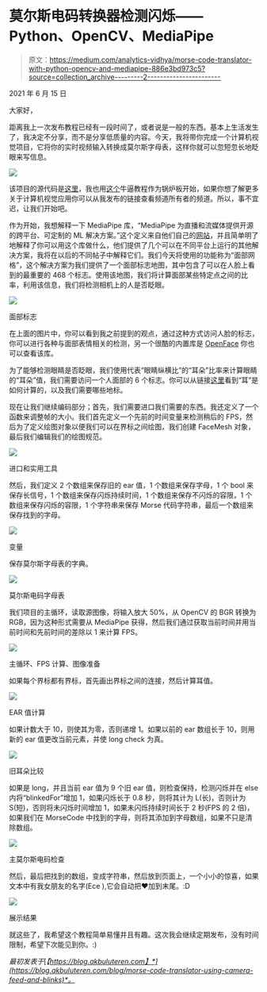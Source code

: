 # 莫尔斯电码转换器检测闪烁——Python、OpenCV、MediaPipe

> 原文：<https://medium.com/analytics-vidhya/morse-code-translator-with-python-opencv-and-mediapipe-886e3bd973c5?source=collection_archive---------2----------------------->

2021 年 6 月 15 日

大家好，

距离我上一次发布教程已经有一段时间了，或者说是一般的东西。基本上生活发生了，我决定不分享，而不是分享低质量的内容。今天，我将带你完成一个计算机视觉项目，它将你的实时视频输入转换成莫尔斯字母表，这样你就可以忽短忽长地眨眼来写信息。

![](img/75b6f7c2a83d440ef01bb70fad88ccf7.png)

该项目的源代码是[这里](https://github.com/eren23/mediapipe--morsecode-translator)，我也用[这个](https://www.youtube.com/watch?v=V9bzew8A1tc&t=141s)牛逼教程作为锅炉板开始，如果你想了解更多关于计算机视觉应用你可以从我发布的链接查看频道所有者的频道。所以，事不宜迟，让我们开始吧。

作为开始，我想解释一下 MediaPipe 库，“MediaPipe 为直播和流媒体提供开源的跨平台、可定制的 ML 解决方案。”这个定义来自他们自己的[网站](https://mediapipe.dev/)，并且简单明了地解释了你可以用这个库做什么，他们提供了几个可以在不同平台上运行的其他解决方案，我将在以后的不同帖子中解释它们。我们今天将使用的功能称为“面部网格”，这个解决方案为我们提供了一个面部标志地图，其中包含了可以在人脸上看到的最重要的 468 个标志。使用该地图，我们将计算面部某些特定点之间的比率，利用该信息，我们将检测相机上的人是否眨眼。

![](img/8e73c7a1e6e39fcc52f5daf96548f390.png)

面部标志

在上面的图片中，你可以看到我之前提到的观点，通过这种方式访问人脸的标志，你可以进行各种与面部表情相关的检测，另一个很酷的内置库是 [OpenFace](https://github.com/TadasBaltrusaitis/OpenFace) 你也可以查看该库。

为了能够检测眼睛是否眨眼，我们使用代表“眼睛纵横比”的“耳朵”比率来计算眼睛的“耳朵”值，我们需要访问一个人面部的 6 个标志。你可以从链接[这里](https://hackaday.io/project/27552-blinktotext/log/68360-eye-blink-detection-algorithms)看到“耳”是如何计算的，以及我们需要哪些地标。

现在让我们继续编码部分；首先，我们需要进口我们需要的东西。我还定义了一个函数来调整帧的大小。我们首先定义一个先前的时间变量来检测稍后的 FPS，然后为了定义绘图对象以便我们可以在界标之间绘图，我们创建 FaceMesh 对象，最后我们编辑我们的绘图规范。

![](img/62d2ad4e6a45cfd905e951d7d2d7b5fc.png)

进口和实用工具

然后，我们定义 2 个数组来保存旧的 ear 值，1 个数组来保存字母，1 个 bool 来保存长信号，1 个数组来保存闪烁持续时间，1 个数组来保存不闪烁的容限，1 个数组来保存闪烁的容限，1 个字符串来保存 Morse 代码字符串，最后一个数组来保存找到的字母。

![](img/b91ed1b66456a212b707bbc8a50105b7.png)

变量

保存莫尔斯字母表的字典。

![](img/892b4c80f2b4850da8ef64c35d5be6c2.png)

莫尔斯电码字母表

我们项目的主循环，读取源图像，将输入放大 50%，从 OpenCV 的 BGR 转换为 RGB，因为这种形式需要从 MediaPipe 获得，然后我们通过获取当前时间并用当前时间和先前时间的差除以 1 来计算 FPS。

![](img/173ad7673cbc610f5cc3ca2a6290d8fb.png)

主循环、FPS 计算、图像准备

如果每个界标都有界标，首先画出界标之间的连接，然后计算耳值。

![](img/11dc19261540d501e262f3e244c495fa.png)

EAR 值计算

如果计数大于 10，则使其为零，否则递增 1。如果以前的 ear 数组长于 10，则用新的 ear 值更改当前元素，并使 long check 为真。

![](img/4cf9b1e845f9d6f90ad64bc74cfe4404.png)

旧耳朵比较

如果是 long，并且当前 ear 值为 9 个旧 ear 值，则检查保持，检测闪烁并在 else 内将“blinkedFor”增加 1，如果闪烁长于 0.8 秒，则将其计为 L(长)，否则计为 S(短)，否则将未闪烁时间增加 1，如果未闪烁持续时间长于 2 秒(FPS 的 2 倍)，如果我们在 MorseCode 中找到的字母，则将其添加到字母数组，如果不只是清除数组。

![](img/3bd8a2174ce72444aec98cec66364508.png)

主莫尔斯电码检查

然后，最后把找到的数组，变成字符串，然后放到页面上，一个小小的惊喜，如果文本中有我女朋友的名字(Ece ),它会自动把❤加到末尾。:D

![](img/b9750a03de388a7dc3e6c5f39e51db4c.png)

展示结果

就这些了，我希望这个教程简单易懂并且有趣。这次我会继续定期发布，没有时间限制，希望下次能见到你。:)

*最初发表于*[*【https://blog.akbuluteren.com】*](https://blog.akbuluteren.com/blog/morse-code-translator-using-camera-feed-and-blinks)*。*